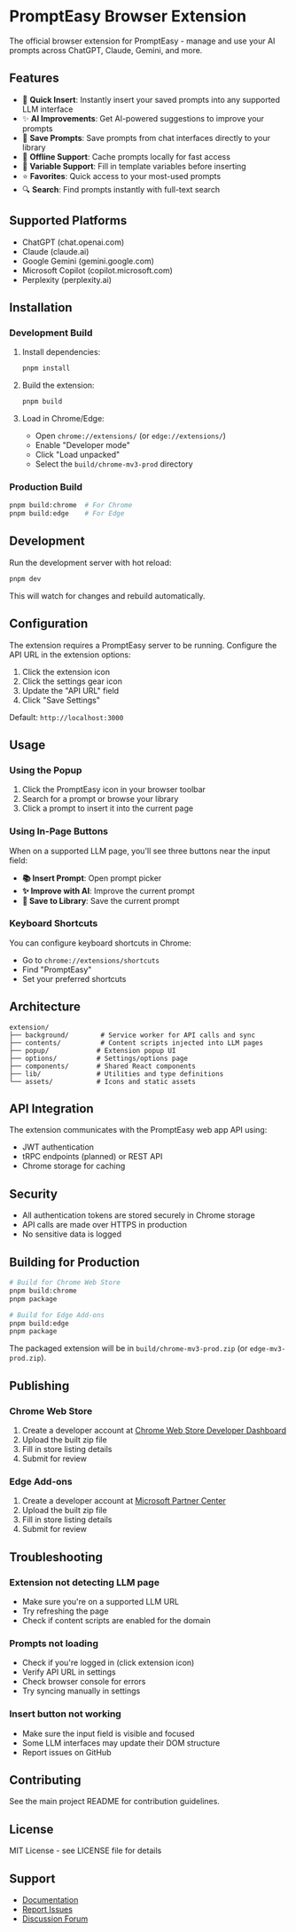 # PromptEasy Browser Extension

The official browser extension for PromptEasy - manage and use your AI prompts across ChatGPT, Claude, Gemini, and more.

## Features

- 🚀 **Quick Insert**: Instantly insert your saved prompts into any supported LLM interface
- ✨ **AI Improvements**: Get AI-powered suggestions to improve your prompts
- 💾 **Save Prompts**: Save prompts from chat interfaces directly to your library
- 🔄 **Offline Support**: Cache prompts locally for fast access
- 🎯 **Variable Support**: Fill in template variables before inserting
- ⭐ **Favorites**: Quick access to your most-used prompts
- 🔍 **Search**: Find prompts instantly with full-text search

## Supported Platforms

- ChatGPT (chat.openai.com)
- Claude (claude.ai)
- Google Gemini (gemini.google.com)
- Microsoft Copilot (copilot.microsoft.com)
- Perplexity (perplexity.ai)

## Installation

### Development Build

1. Install dependencies:
   ```bash
   pnpm install
   ```

2. Build the extension:
   ```bash
   pnpm build
   ```

3. Load in Chrome/Edge:
   - Open `chrome://extensions/` (or `edge://extensions/`)
   - Enable "Developer mode"
   - Click "Load unpacked"
   - Select the `build/chrome-mv3-prod` directory

### Production Build

```bash
pnpm build:chrome  # For Chrome
pnpm build:edge    # For Edge
```

## Development

Run the development server with hot reload:

```bash
pnpm dev
```

This will watch for changes and rebuild automatically.

## Configuration

The extension requires a PromptEasy server to be running. Configure the API URL in the extension options:

1. Click the extension icon
2. Click the settings gear icon
3. Update the "API URL" field
4. Click "Save Settings"

Default: `http://localhost:3000`

## Usage

### Using the Popup

1. Click the PromptEasy icon in your browser toolbar
2. Search for a prompt or browse your library
3. Click a prompt to insert it into the current page

### Using In-Page Buttons

When on a supported LLM page, you'll see three buttons near the input field:

- **📚 Insert Prompt**: Open prompt picker
- **✨ Improve with AI**: Improve the current prompt
- **💾 Save to Library**: Save the current prompt

### Keyboard Shortcuts

You can configure keyboard shortcuts in Chrome:
- Go to `chrome://extensions/shortcuts`
- Find "PromptEasy"
- Set your preferred shortcuts

## Architecture

```
extension/
├── background/        # Service worker for API calls and sync
├── contents/          # Content scripts injected into LLM pages
├── popup/            # Extension popup UI
├── options/          # Settings/options page
├── components/       # Shared React components
├── lib/              # Utilities and type definitions
└── assets/           # Icons and static assets
```

## API Integration

The extension communicates with the PromptEasy web app API using:
- JWT authentication
- tRPC endpoints (planned) or REST API
- Chrome storage for caching

## Security

- All authentication tokens are stored securely in Chrome storage
- API calls are made over HTTPS in production
- No sensitive data is logged

## Building for Production

```bash
# Build for Chrome Web Store
pnpm build:chrome
pnpm package

# Build for Edge Add-ons
pnpm build:edge
pnpm package
```

The packaged extension will be in `build/chrome-mv3-prod.zip` (or `edge-mv3-prod.zip`).

## Publishing

### Chrome Web Store

1. Create a developer account at [Chrome Web Store Developer Dashboard](https://chrome.google.com/webstore/devconsole)
2. Upload the built zip file
3. Fill in store listing details
4. Submit for review

### Edge Add-ons

1. Create a developer account at [Microsoft Partner Center](https://partner.microsoft.com/dashboard)
2. Upload the built zip file
3. Fill in store listing details
4. Submit for review

## Troubleshooting

### Extension not detecting LLM page

- Make sure you're on a supported LLM URL
- Try refreshing the page
- Check if content scripts are enabled for the domain

### Prompts not loading

- Check if you're logged in (click extension icon)
- Verify API URL in settings
- Check browser console for errors
- Try syncing manually in settings

### Insert button not working

- Make sure the input field is visible and focused
- Some LLM interfaces may update their DOM structure
- Report issues on GitHub

## Contributing

See the main project README for contribution guidelines.

## License

MIT License - see LICENSE file for details

## Support

- [Documentation](https://github.com/yourusername/prompteasy)
- [Report Issues](https://github.com/yourusername/prompteasy/issues)
- [Discussion Forum](https://github.com/yourusername/prompteasy/discussions)

